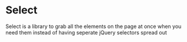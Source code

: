 Select
======

Select is a library to grab all the elements on the page at once when you need them instead of having seperate jQuery selectors spread out
